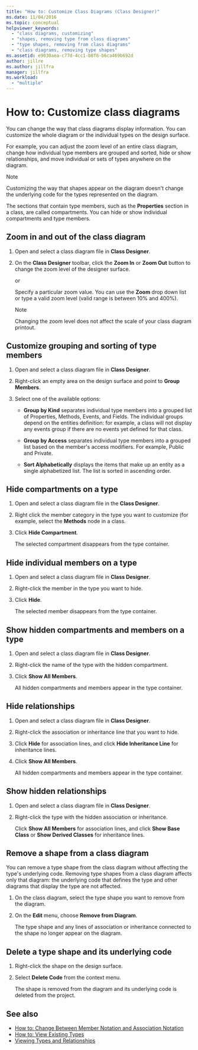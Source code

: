 ```yaml
---
title: "How to: Customize Class Diagrams (Class Designer)"
ms.date: 11/04/2016
ms.topic: conceptual
helpviewer_keywords:
  - "class diagrams, customizing"
  - "shapes, removing type from class diagrams"
  - "type shapes, removing from class diagrams"
  - "class diagrams, removing type shapes"
ms.assetid: e9030aea-c77d-4cc1-b8f6-b6ca469b692d
author: jillre
ms.author: jillfra
manager: jillfra
ms.workload:
  - "multiple"
---
```

# How to: Customize class diagrams

You can change the way that class diagrams display information. You can customize the whole diagram or the individual types on the design surface.

For example, you can adjust the zoom level of an entire class diagram, change how individual type members are grouped and sorted, hide or show relationships, and move individual or sets of types anywhere on the diagram.

> [!NOTE]
> Customizing the way that shapes appear on the diagram doesn't change the underlying code for the types represented on the diagram.

The sections that contain type members, such as the **Properties** section in a class, are called compartments. You can hide or show individual compartments and type members.

## Zoom in and out of the class diagram

1. Open and select a class diagram file in **Class Designer**.

2. On the **Class Designer** toolbar, click the **Zoom In** or **Zoom Out** button to change the zoom level of the designer surface.

     or

     Specify a particular zoom value. You can use the **Zoom** drop down list or type a valid zoom level (valid range is between 10% and 400%).

    > [!NOTE]
    > Changing the zoom level does not affect the scale of your class diagram printout.

## Customize grouping and sorting of type members

1. Open and select a class diagram file in **Class Designer**.

2. Right-click an empty area on the design surface and point to **Group Members**.

3. Select one of the available options:

    - **Group by Kind** separates individual type members into a grouped list of Properties, Methods, Events, and Fields. The individual groups depend on the entities definition: for example, a class will not display any events group if there are no events yet defined for that class.

    - **Group by Access** separates individual type members into a grouped list based on the member's access modifiers. For example, Public and Private.

    - **Sort Alphabetically** displays the items that make up an entity as a single alphabetized list. The list is sorted in ascending order.

## Hide compartments on a type

1. Open and select a class diagram file in the **Class Designer**.

2. Right click the member category in the type you want to customize (for example, select the **Methods** node in a class.

3. Click **Hide Compartment**.

     The selected compartment disappears from the type container.

## Hide individual members on a type

1. Open and select a class diagram file in **Class Designer**.

2. Right-click the member in the type you want to hide.

3. Click **Hide**.

     The selected member disappears from the type container.

## Show hidden compartments and members on a type

1. Open and select a class diagram file in **Class Designer**.

2. Right-click the name of the type with the hidden compartment.

3. Click **Show All Members**.

     All hidden compartments and members appear in the type container.

## Hide relationships

1. Open and select a class diagram file in **Class Designer**.

2. Right-click the association or inheritance line that you want to hide.

3. Click **Hide** for association lines, and click **Hide Inheritance Line** for inheritance lines.

4. Click **Show All Members**.

     All hidden compartments and members appear in the type container.

## Show hidden relationships

1. Open and select a class diagram file in **Class Designer**.

2. Right-click the type with the hidden association or inheritance.

   Click **Show All Members** for association lines, and click **Show Base Class** or **Show Derived Classes** for inheritance lines.

## Remove a shape from a class diagram
You can remove a type shape from the class diagram without affecting the type's underlying code. Removing type shapes from a class diagram affects only that diagram: the underlying code that defines the type and other diagrams that display the type are not affected.

1. On the class diagram, select the type shape you want to remove from the diagram.

2. On the **Edit** menu, choose **Remove from Diagram**.

     The type shape and any lines of association or inheritance connected to the shape no longer appear on the diagram.

## Delete a type shape and its underlying code

1. Right-click the shape on the design surface.

2. Select **Delete Code** from the context menu.

     The shape is removed from the diagram and its underlying code is deleted from the project.

## See also

- [How to: Change Between Member Notation and Association Notation](how-to-change-between-member-notation-and-association-notation.md)
- [How to: View Existing Types](how-to-view-existing-types.md)
- [Viewing Types and Relationships](designing-and-viewing-classes-and-types.md)
